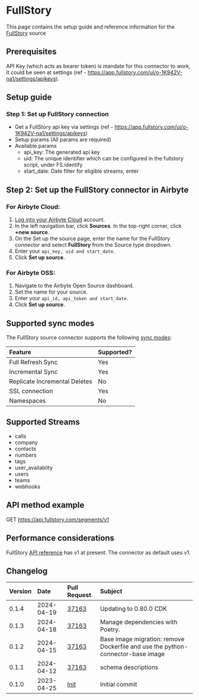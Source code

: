 # FullStory

This page contains the setup guide and reference information for the [FullStory](https://developer.fullstory.com/) source

## Prerequisites

API Key (which acts as bearer token) is mandate for this connector to work, It could be seen at settings (ref - https://app.fullstory.com/ui/o-1K942V-na1/settings/apikeys).

## Setup guide

### Step 1: Set up FullStory connection

- Get a FullStory api key via settings (ref - https://app.fullstory.com/ui/o-1K942V-na1/settings/apikeys)
- Setup params (All params are required)
- Available params
  - api_key: The generated api key
  - uid: The unique identifier which can be configured in the fullstory script, under FS.identify
  - start_date: Date filter for eligible streams, enter

## Step 2: Set up the FullStory connector in Airbyte

### For Airbyte Cloud:

1. [Log into your Airbyte Cloud](https://cloud.airbyte.io/workspaces) account.
2. In the left navigation bar, click **Sources**. In the top-right corner, click **+new source**.
3. On the Set up the source page, enter the name for the FullStory connector and select **FullStory** from the Source type dropdown.
4. Enter your `api_key, uid and start_date`.
5. Click **Set up source**.

### For Airbyte OSS:

1. Navigate to the Airbyte Open Source dashboard.
2. Set the name for your source.
3. Enter your `api_id, api_token and start_date`.
4. Click **Set up source**.

## Supported sync modes

The FullStory source connector supports the following [sync modes](https://docs.airbyte.com/cloud/core-concepts#connection-sync-modes):

| Feature                       | Supported? |
| :---------------------------- | :--------- |
| Full Refresh Sync             | Yes        |
| Incremental Sync              | Yes        |
| Replicate Incremental Deletes | No         |
| SSL connection                | Yes        |
| Namespaces                    | No         |

## Supported Streams

- calls
- company
- contacts
- numbers
- tags
- user_availablity
- users
- teams
- webhooks

## API method example

GET https://api.fullstory.com/segments/v1

## Performance considerations

FullStory [API reference](https://api.fullstory.com) has v1 at present. The connector as default uses v1.

## Changelog

| Version | Date       | Pull Request                                       | Subject        |
| :------ | :--------- | :------------------------------------------------- | :------------- |
| 0.1.4 | 2024-04-19 | [37163](https://github.com/airbytehq/airbyte/pull/37163) | Updating to 0.80.0 CDK |
| 0.1.3 | 2024-04-18 | [37163](https://github.com/airbytehq/airbyte/pull/37163) | Manage dependencies with Poetry. |
| 0.1.2 | 2024-04-15 | [37163](https://github.com/airbytehq/airbyte/pull/37163) | Base image migration: remove Dockerfile and use the python-connector-base image |
| 0.1.1 | 2024-04-12 | [37163](https://github.com/airbytehq/airbyte/pull/37163) | schema descriptions |
| 0.1.0   | 2023-04-25 | [Init](https://github.com/airbytehq/airbyte/pull/) | Initial commit |
